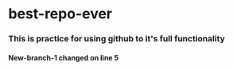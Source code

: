 # best-repo-ever

### This is practice for using github to it's full functionality


#### New-branch-1 changed on line 5
